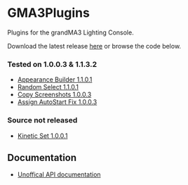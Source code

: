 # GMA3Plugins
Plugins for the grandMA3 Lighting Console.

Download the latest release [here](https://github.com/hossimo/GMA3Plugins/releases) or browse the code below.

### Tested on 1.0.0.3 & 1.1.3.2
* [Appearance Builder 1.1.0.1](https://github.com/hossimo/GMA3Plugins/tree/master/grandMA3/shared/resource/lib_plugins/AppearanceBuilder)
* [Random Select 1.1.0.1](https://github.com/hossimo/GMA3Plugins/tree/master/grandMA3/shared/resource/lib_plugins/Random%20Select)
* [Copy Screenshots 1.0.0.3](https://github.com/hossimo/GMA3Plugins/tree/master/grandMA3/shared/resource/lib_plugins/Copy%20Screenshots)
* [Assign AutoStart Fix 1.0.0.3](https://github.com/hossimo/GMA3Plugins/tree/master/grandMA3/shared/resource/lib_plugins/Assign%20AutoStart%20Fix)

### Source not released
* [Kinetic Set 1.0.0.1](https://github.com/hossimo/GMA3Plugins/tree/master/grandMA3/shared/resource/lib_plugins/KineticSet)

## Documentation
* [Unoffical API documentation](https://github.com/hossimo/GMA3Plugins/blob/master/Globals.md)
